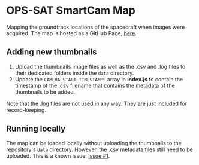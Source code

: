 # OPS-SAT SmartCam Map
Mapping the groundtrack locations of the spacecraft when images were acquired. The map is hosted as a GitHub Page, [here](https://georgeslabreche.github.io/opssat-smartcam-map/).

## Adding new thumbnails
1. Upload the thumbnails image files as well as the .csv and .log files to their dedicated folders inside the `data` directory.
2. Update the `CAMERA_START_TIMESTAMPS` array in **index.js** to contain the timestamp of the .csv filename that contains the metadata of the thumbnails to be added.

Note that the .log files are not used in any way. They are just included for record-keeping.
## Running locally
The map can be loaded locally without uploading the thumbnails to the repository's `data` directory. However, the .csv metadata files still need to be uploaded. This is a known issue: [Issue \#1](https://github.com/georgeslabreche/opssat-smartcam-map/issues/1).
